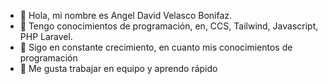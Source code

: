 - 👋 Hola, mi nombre es Angel David Velasco Bonifaz.
- 👀 Tengo conocimientos de programación, en, CCS, Tailwind, Javascript, PHP Laravel.
- 🌱 Sigo en constante crecimiento, en cuanto mis conocimientos de programación
- 💞️ Me gusta trabajar en equipo y aprendo rápido
